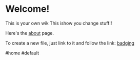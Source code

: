 # Welcome!

This is your own wik
This ishow you change stuff!!

Here's the [about](about) page.

To create a new file, just link to it and follow the link: [badging](badging)

#home #default 